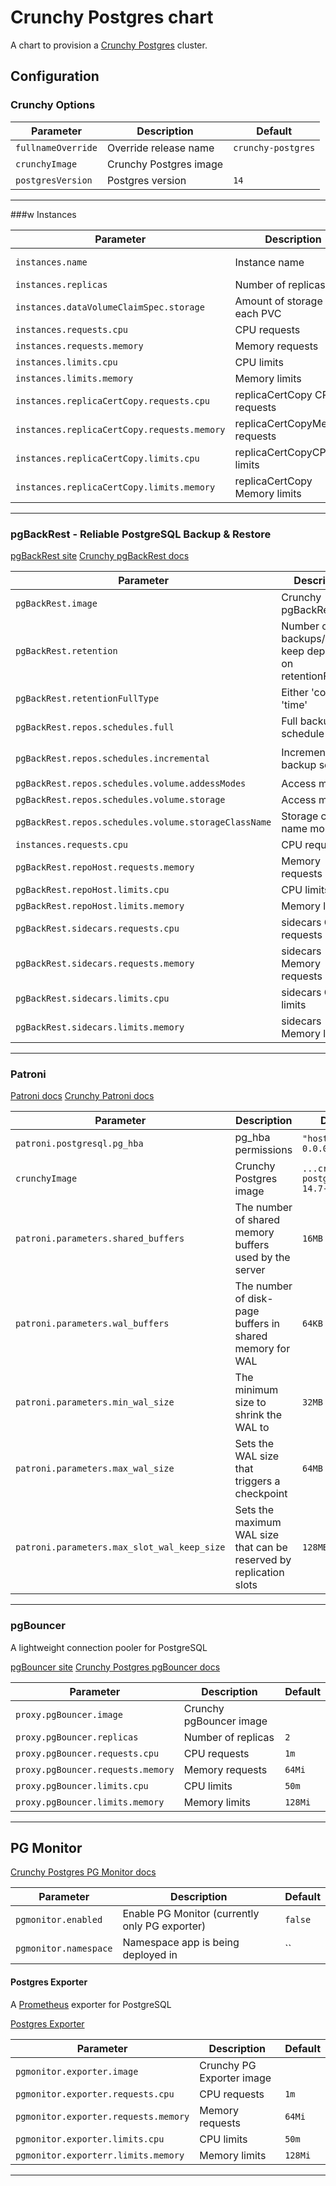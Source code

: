 # Crunchy Postgres chart

A chart to provision a [Crunchy Postgres](https://www.crunchydata.com/) cluster.

## Configuration

### Crunchy Options

| Parameter          | Description            | Default            |
| ------------------ | ---------------------- | ------------------ |
| `fullnameOverride` | Override release name  | `crunchy-postgres` |
| `crunchyImage`     | Crunchy Postgres image |                    |
| `postgresVersion`  | Postgres version       | `14`               |

---

###w Instances

| Parameter                                   | Description                    | Default                  |
| ------------------------------------------- | ------------------------------ | ------------------------ |
| `instances.name`                            | Instance name                  | `ha` (high availability) |
| `instances.replicas`                        | Number of replicas             | `2`                      |
| `instances.dataVolumeClaimSpec.storage`     | Amount of storage for each PVC | `480Mi`                  |
| `instances.requests.cpu`                    | CPU requests                   | `1m`                     |
| `instances.requests.memory`                 | Memory requests                | `256Mi`                  |
| `instances.limits.cpu`                      | CPU limits                     | `100m`                   |
| `instances.limits.memory`                   | Memory limits                  | `512Mi`                  |
| `instances.replicaCertCopy.requests.cpu`    | replicaCertCopy CPU requests   | `1m`                     |
| `instances.replicaCertCopy.requests.memory` | replicaCertCopyMemory requests | `32Mi`                   |
| `instances.replicaCertCopy.limits.cpu`      | replicaCertCopyCPU limits      | `50m`                    |
| `instances.replicaCertCopy.limits.memory`   | replicaCertCopy Memory limits  | `64Mi`                   |

---

### pgBackRest - Reliable PostgreSQL Backup & Restore

[pgBackRest site](https://pgbackrest.org/)
[Crunchy pgBackRest docs](https://access.crunchydata.com/documentation/pgbackrest/latest/)

| Parameter                                            | Description                                                   | Default                |
| ---------------------------------------------------- | ------------------------------------------------------------- | ---------------------- |
| `pgBackRest.image`                                   | Crunchy pgBackRest                                            |                        |
| `pgBackRest.retention`                               | Number of backups/days to keep depending on retentionFullType | `2`                    |
| `pgBackRest.retentionFullType`                       | Either 'count' or 'time'                                      | `count`                |
| `pgBackRest.repos.schedules.full`                    | Full backup schedule                                          | `0 8 * * *`            |
| `pgBackRest.repos.schedules.incremental`             | Incremental backup schedule                                   | `0 0,4,12,16,20 * * *` |
| `pgBackRest.repos.schedules.volume.addessModes`      | Access modes                                                  | `ReadWriteOnce`        |
| `pgBackRest.repos.schedules.volume.storage`          | Access modes                                                  | `64Mi`                 |
| `pgBackRest.repos.schedules.volume.storageClassName` | Storage class name modes                                      | `netapp-file-backup`   |
| `instances.requests.cpu`                             | CPU requests                                                  | `1m`                   |
| `pgBackRest.repoHost.requests.memory`                | Memory requests                                               | `256Mi`                |
| `pgBackRest.repoHost.limits.cpu`                     | CPU limits                                                    | `100m`                 |
| `pgBackRest.repoHost.limits.memory`                  | Memory limits                                                 | `512Mi`                |
| `pgBackRest.sidecars.requests.cpu`                   | sidecars CPU requests                                         | `1m`                   |
| `pgBackRest.sidecars.requests.memory`                | sidecars Memory requests                                      | `32Mi`                 |
| `pgBackRest.sidecars.limits.cpu`                     | sidecars CPU limits                                           | `50m`                  |
| `pgBackRest.sidecars.limits.memory`                  | sidecars Memory limits                                        | `64Mi`                 |

---

### Patroni

[Patroni docs](https://patroni.readthedocs.io/en/latest/)
[Crunchy Patroni docs](https://access.crunchydata.com/documentation/patroni/latest/)

| Parameter                                   | Description                                                         | Default                           |
| ------------------------------------------- | ------------------------------------------------------------------- | --------------------------------- |
| `patroni.postgresql.pg_hba`                 | pg_hba permissions                                                  | `"host all all 0.0.0.0/0 md5"`    |
| `crunchyImage`                              | Crunchy Postgres image                                              | `...crunchy-postgres:ubi8-14.7-0` |
| `patroni.parameters.shared_buffers`         | The number of shared memory buffers used by the server              | `16MB`                            |
| `patroni.parameters.wal_buffers`            | The number of disk-page buffers in shared memory for WAL            | `64KB`                            |
| `patroni.parameters.min_wal_size`           | The minimum size to shrink the WAL to                               | `32MB`                            |
| `patroni.parameters.max_wal_size`           | Sets the WAL size that triggers a checkpoint                        | `64MB`                            |
| `patroni.parameters.max_slot_wal_keep_size` | Sets the maximum WAL size that can be reserved by replication slots | `128MB`                           |

---

### pgBouncer

A lightweight connection pooler for PostgreSQL

[pgBouncer site](https://www.pgbouncer.org/)
[Crunchy Postgres pgBouncer docs](https://access.crunchydata.com/documentation/pgbouncer/latest/)

| Parameter                         | Description             | Default |
| --------------------------------- | ----------------------- | ------- |
| `proxy.pgBouncer.image`           | Crunchy pgBouncer image |         |
| `proxy.pgBouncer.replicas`        | Number of replicas      | `2`     |
| `proxy.pgBouncer.requests.cpu`    | CPU requests            | `1m`    |
| `proxy.pgBouncer.requests.memory` | Memory requests         | `64Mi`  |
| `proxy.pgBouncer.limits.cpu`      | CPU limits              | `50m`   |
| `proxy.pgBouncer.limits.memory`   | Memory limits           | `128Mi` |

---

## PG Monitor

[Crunchy Postgres PG Monitor docs](https://access.crunchydata.com/documentation/pgmonitor/latest/)

| Parameter              | Description                                    | Default |
| ---------------------- | ---------------------------------------------- | ------- |
| `pgmonitor.enabled`    | Enable PG Monitor (currently only PG exporter) | `false` |
| `pgmonitor.namespace`  | Namespace app is being deployed in             | ``      |

#### Postgres Exporter

A [Prometheus](https://prometheus.io/) exporter for PostgreSQL

[Postgres Exporter](https://github.com/prometheus-community/postgres_exporter)

| Parameter                            | Description               | Default |
| ------------------------------------ | ------------------------- | ------- |
| `pgmonitor.exporter.image`           | Crunchy PG Exporter image |         |
| `pgmonitor.exporter.requests.cpu`    | CPU requests              | `1m`    |
| `pgmonitor.exporter.requests.memory` | Memory requests           | `64Mi`  |
| `pgmonitor.exporter.limits.cpu`      | CPU limits                | `50m`   |
| `pgmonitor.exporterr.limits.memory`  | Memory limits             | `128Mi` |

---
